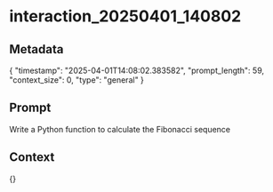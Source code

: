 # interaction_20250401_140802

## Metadata
{
  "timestamp": "2025-04-01T14:08:02.383582",
  "prompt_length": 59,
  "context_size": 0,
  "type": "general"
}

## Prompt
Write a Python function to calculate the Fibonacci sequence

## Context
{}
